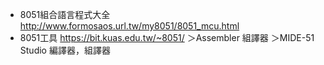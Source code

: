 - 8051組合語言程式大全 
http://www.formosaos.url.tw/my8051/8051_mcu.html
- 8051工具 https://bit.kuas.edu.tw/~8051/
  ＞Assembler 組譯器
  ＞MIDE-51 Studio 編譯器，組譯器